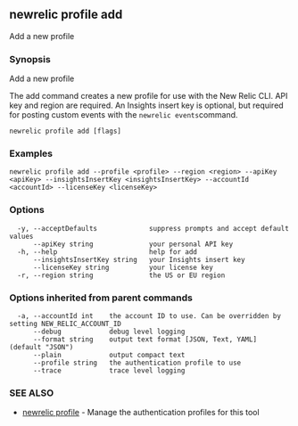 ## newrelic profile add

Add a new profile

### Synopsis

Add a new profile

The add command creates a new profile for use with the New Relic CLI.
API key and region are required. An Insights insert key is optional, but required
for posting custom events with the `newrelic events`command.


```
newrelic profile add [flags]
```

### Examples

```
newrelic profile add --profile <profile> --region <region> --apiKey <apiKey> --insightsInsertKey <insightsInsertKey> --accountId <accountId> --licenseKey <licenseKey>
```

### Options

```
  -y, --acceptDefaults             suppress prompts and accept default values
      --apiKey string              your personal API key
  -h, --help                       help for add
      --insightsInsertKey string   your Insights insert key
      --licenseKey string          your license key
  -r, --region string              the US or EU region
```

### Options inherited from parent commands

```
  -a, --accountId int    the account ID to use. Can be overridden by setting NEW_RELIC_ACCOUNT_ID
      --debug            debug level logging
      --format string    output text format [JSON, Text, YAML] (default "JSON")
      --plain            output compact text
      --profile string   the authentication profile to use
      --trace            trace level logging
```

### SEE ALSO

* [newrelic profile](newrelic_profile.md)	 - Manage the authentication profiles for this tool

